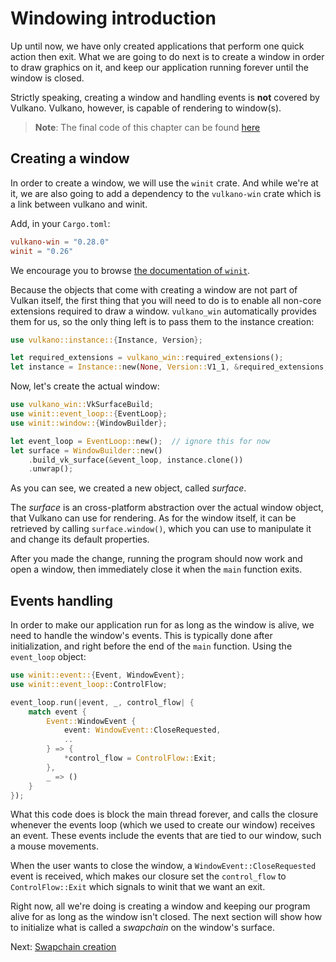 # Windowing introduction

Up until now, we have only created applications that perform one quick action then exit. What
we are going to do next is to create a window in order to draw graphics on it, and keep our
application running forever until the window is closed.

Strictly speaking, creating a window and handling events is **not** covered by Vulkano. Vulkano,
however, is capable of rendering to window(s).

> **Note**: The final code of this chapter can be found
> [here](https://github.com/vulkano-rs/vulkano-www/blob/master/examples/windowing.rs)

## Creating a window

In order to create a window, we will use the `winit` crate. And while we're at it, we are also
going to add a dependency to the `vulkano-win` crate which is a link between vulkano and winit.

Add, in your `Cargo.toml`:

```toml
vulkano-win = "0.28.0"
winit = "0.26"
```

We encourage you to browse [the documentation of `winit`](https://docs.rs/winit).

Because the objects that come with creating a window are not part of Vulkan itself,
the first thing that you will need to do is to enable all non-core extensions
required to draw a window. `vulkano_win` automatically provides them for us, so the only
thing left is to pass them to the instance creation:

```rust
use vulkano::instance::{Instance, Version};

let required_extensions = vulkano_win::required_extensions();
let instance = Instance::new(None, Version::V1_1, &required_extensions, None).unwrap();
```

Now, let's create the actual window:

```rust
use vulkano_win::VkSurfaceBuild;
use winit::event_loop::{EventLoop};
use winit::window::{WindowBuilder};

let event_loop = EventLoop::new();  // ignore this for now
let surface = WindowBuilder::new()
    .build_vk_surface(&event_loop, instance.clone())
    .unwrap();
```

As you can see, we created a new object, called *surface*.

The *surface* is an cross-platform abstraction over the actual window object, that Vulkano
can use for rendering.
As for the window itself, it can be retrieved by calling `surface.window()`, which you can
use to manipulate it and change its default properties.

After you made the change, running the program should now work and open a window, then immediately
close it when the `main` function exits.

## Events handling

In order to make our application run for as long as the window is alive, we need to handle the
window's events. This is typically done after initialization, and right before the end of the
`main` function. Using the `event_loop` object:

```rust
use winit::event::{Event, WindowEvent};
use winit::event_loop::ControlFlow;

event_loop.run(|event, _, control_flow| {
    match event {
        Event::WindowEvent {
            event: WindowEvent::CloseRequested,
            ..
        } => {
            *control_flow = ControlFlow::Exit;
        },
        _ => ()
    }
});
```

What this code does is block the main thread forever, and calls the closure whenever the events
loop (which we used to create our window) receives an event. These events include the events
that are tied to our window, such a mouse movements.

When the user wants to close the window, a `WindowEvent::CloseRequested` event is received, which makes our closure
set the `control_flow` to `ControlFlow::Exit` which signals to winit that we want an exit.

<!-- todo: I don't know if this is actually correct -->
<!-- > **Note**: Since there is nothing to stop it, the window will try to update as quickly as it can,
> likely using all the power it can get from one of your cores.
> We will change that, however, in the incoming chapters. -->

Right now, all we're doing is creating a window and keeping our program alive for as long as the
window isn't closed. The next section will show how to initialize what is called a *swapchain* on
the window's surface.

Next: [Swapchain creation](/guide/windowing/swapchain-creation)
